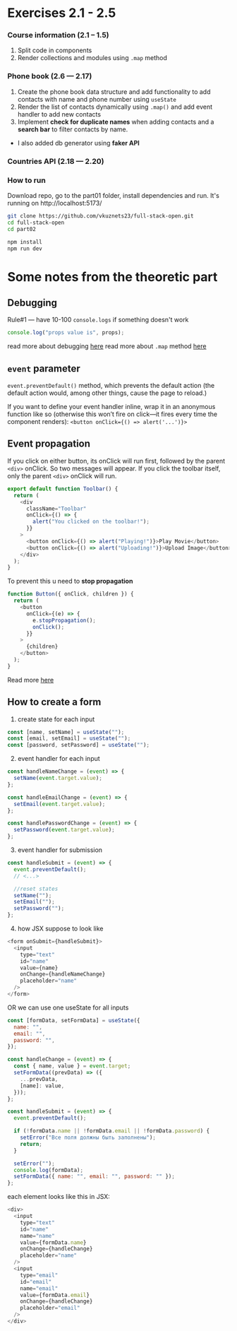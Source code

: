 # Exercises 2.1 - 2.5

### Course information (2.1 – 1.5)

1. Split code in components
2. Render collections and modules using `.map` method

### Phone book (2.6 — 2.17)

1. Create the phone book data structure and add functionality to add contacts with name and phone number using `useState`
2. Render the list of contacts dynamically using `.map()` and add event handler to add new contacts
3. Implement **check for duplicate names** when adding contacts and a **search bar** to filter contacts by name.

- I also added db generator using **faker API**

### Countries API (2.18 — 2.20)

### How to run

Download repo, go to the part01 folder, install dependencies and run. It's running on http://localhost:5173/

```bash
git clone https://github.com/vkuznets23/full-stack-open.git
cd full-stack-open
cd part02
```

```bash
npm install
npm run dev
```

# Some notes from the theoretic part

## Debugging

Rule#1 — have 10-100 `console.logs` if something doesn't work

```js
console.log("props value is", props);
```

read more about debugging [here](https://developer.chrome.com/docs/devtools/javascript)
read more about `.map` method [here](https://react.dev/learn/preserving-and-resetting-state#option-2-resetting-state-with-a-key)

## `event` parameter

`event.preventDefault()` method, which prevents the default action (the default action would, among other things, cause the page to reload.)

If you want to define your event handler inline, wrap it in an anonymous function like so (otherwise this won’t fire on click—it fires every time the component renders):
`<button onClick={() => alert('...')}>`

## Event propagation

If you click on either button, its onClick will run first, followed by the parent `<div>` onClick. So two messages will appear. If you click the toolbar itself, only the parent `<div>` onClick will run.

```js
export default function Toolbar() {
  return (
    <div
      className="Toolbar"
      onClick={() => {
        alert("You clicked on the toolbar!");
      }}
    >
      <button onClick={() => alert("Playing!")}>Play Movie</button>
      <button onClick={() => alert("Uploading!")}>Upload Image</button>
    </div>
  );
}
```

To prevent this u need to **stop propagation**

```js
function Button({ onClick, children }) {
  return (
    <button
      onClick={(e) => {
        e.stopPropagation();
        onClick();
      }}
    >
      {children}
    </button>
  );
}
```

Read more [here](https://react.dev/learn/responding-to-events)

## How to create a form

1. create state for each input

```js
const [name, setName] = useState("");
const [email, setEmail] = useState("");
const [password, setPassword] = useState("");
```

2. event handler for each input

```js
const handleNameChange = (event) => {
  setName(event.target.value);
};

const handleEmailChange = (event) => {
  setEmail(event.target.value);
};

const handlePasswordChange = (event) => {
  setPassword(event.target.value);
};
```

3. event handler for submission

```js
const handleSubmit = (event) => {
  event.preventDefault();
  // <...>

  //reset states
  setName("");
  setEmail("");
  setPassword("");
};
```

4. how JSX suppose to look like

```js
<form onSubmit={handleSubmit}>
  <input
    type="text"
    id="name"
    value={name}
    onChange={handleNameChange}
    placeholder="name"
  />
</form>
```

OR we can use one useState for all inputs

```js
const [formData, setFormData] = useState({
  name: "",
  email: "",
  password: "",
});
```

```js
const handleChange = (event) => {
  const { name, value } = event.target;
  setFormData((prevData) => ({
    ...prevData,
    [name]: value,
  }));
};
```

```js
const handleSubmit = (event) => {
  event.preventDefault();

  if (!formData.name || !formData.email || !formData.password) {
    setError("Все поля должны быть заполнены");
    return;
  }

  setError("");
  console.log(formData);
  setFormData({ name: "", email: "", password: "" });
};
```

each element looks like this in JSX:

```js
<div>
  <input
    type="text"
    id="name"
    name="name"
    value={formData.name}
    onChange={handleChange}
    placeholder="name"
  />
  <input
    type="email"
    id="email"
    name="email"
    value={formData.email}
    onChange={handleChange}
    placeholder="email"
  />
</div>
```
